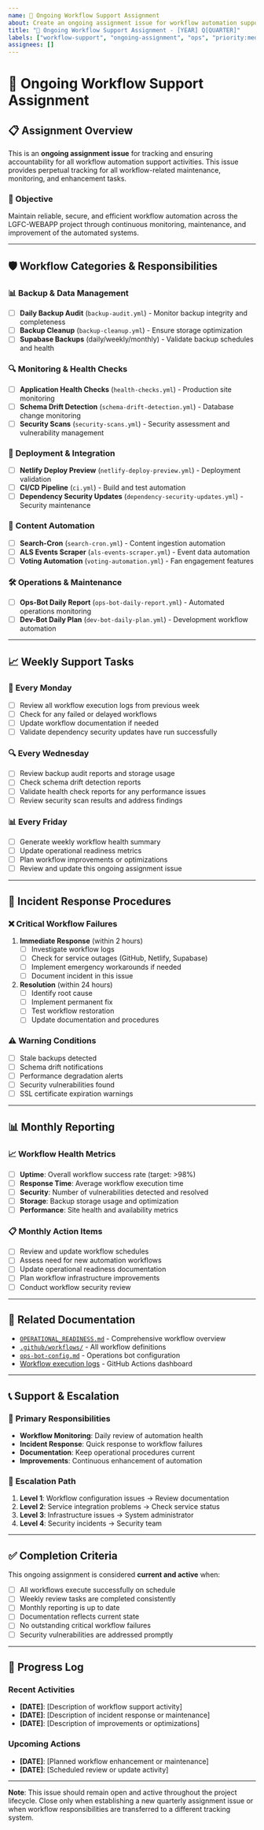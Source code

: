 ```yaml
---
name: 🔧 Ongoing Workflow Support Assignment
about: Create an ongoing assignment issue for workflow automation support tasks
title: "🔧 Ongoing Workflow Support Assignment - [YEAR] Q[QUARTER]"
labels: ["workflow-support", "ongoing-assignment", "ops", "priority:medium"]
assignees: []
---
```


# 🔧 Ongoing Workflow Support Assignment

## 📋 Assignment Overview

This is an **ongoing assignment issue** for tracking and ensuring accountability for all workflow automation support activities. This issue provides perpetual tracking for all workflow-related maintenance, monitoring, and enhancement tasks.

### 🎯 Objective
Maintain reliable, secure, and efficient workflow automation across the LGFC-WEBAPP project through continuous monitoring, maintenance, and improvement of the automated systems.

---

## 🛡️ Workflow Categories & Responsibilities

### 📊 **Backup & Data Management**
- [ ] **Daily Backup Audit** (`backup-audit.yml`) - Monitor backup integrity and completeness
- [ ] **Backup Cleanup** (`backup-cleanup.yml`) - Ensure storage optimization
- [ ] **Supabase Backups** (daily/weekly/monthly) - Validate backup schedules and health

### 🔍 **Monitoring & Health Checks**
- [ ] **Application Health Checks** (`health-checks.yml`) - Production site monitoring
- [ ] **Schema Drift Detection** (`schema-drift-detection.yml`) - Database change monitoring
- [ ] **Security Scans** (`security-scans.yml`) - Security assessment and vulnerability management

### 🚀 **Deployment & Integration**
- [ ] **Netlify Deploy Preview** (`netlify-deploy-preview.yml`) - Deployment validation
- [ ] **CI/CD Pipeline** (`ci.yml`) - Build and test automation
- [ ] **Dependency Security Updates** (`dependency-security-updates.yml`) - Security maintenance

### 🤖 **Content Automation**
- [ ] **Search-Cron** (`search-cron.yml`) - Content ingestion automation
- [ ] **ALS Events Scraper** (`als-events-scraper.yml`) - Event data automation
- [ ] **Voting Automation** (`voting-automation.yml`) - Fan engagement features

### 🛠️ **Operations & Maintenance**
- [ ] **Ops-Bot Daily Report** (`ops-bot-daily-report.yml`) - Automated operations monitoring
- [ ] **Dev-Bot Daily Plan** (`dev-bot-daily-plan.yml`) - Development workflow automation

---

## 📈 Weekly Support Tasks

### 🔄 **Every Monday**
- [ ] Review all workflow execution logs from previous week
- [ ] Check for any failed or delayed workflows
- [ ] Update workflow documentation if needed
- [ ] Validate dependency security updates have run successfully

### 🔍 **Every Wednesday**
- [ ] Review backup audit reports and storage usage
- [ ] Check schema drift detection reports
- [ ] Validate health check reports for any performance issues
- [ ] Review security scan results and address findings

### 📊 **Every Friday**
- [ ] Generate weekly workflow health summary
- [ ] Update operational readiness metrics
- [ ] Plan workflow improvements or optimizations
- [ ] Review and update this ongoing assignment issue

---

## 🚨 Incident Response Procedures

### ❌ **Critical Workflow Failures**
1. **Immediate Response** (within 2 hours)
   - [ ] Investigate workflow logs
   - [ ] Check for service outages (GitHub, Netlify, Supabase)
   - [ ] Implement emergency workarounds if needed
   - [ ] Document incident in this issue

2. **Resolution** (within 24 hours)
   - [ ] Identify root cause
   - [ ] Implement permanent fix
   - [ ] Test workflow restoration
   - [ ] Update documentation and procedures

### ⚠️ **Warning Conditions**
- [ ] Stale backups detected
- [ ] Schema drift notifications
- [ ] Performance degradation alerts
- [ ] Security vulnerabilities found
- [ ] SSL certificate expiration warnings

---

## 📊 Monthly Reporting

### 📈 **Workflow Health Metrics**
- [ ] **Uptime**: Overall workflow success rate (target: >98%)
- [ ] **Response Time**: Average workflow execution time
- [ ] **Security**: Number of vulnerabilities detected and resolved
- [ ] **Storage**: Backup storage usage and optimization
- [ ] **Performance**: Site health and availability metrics

### 📋 **Monthly Action Items**
- [ ] Review and update workflow schedules
- [ ] Assess need for new automation workflows
- [ ] Update operational readiness documentation
- [ ] Plan workflow infrastructure improvements
- [ ] Conduct workflow security review

---

## 🔗 Related Documentation

- [`OPERATIONAL_READINESS.md`](../../OPERATIONAL_READINESS.md) - Comprehensive workflow overview
- [`.github/workflows/`](../workflows/) - All workflow definitions
- [`ops-bot-config.md`](../ops-bot-config.md) - Operations bot configuration
- [Workflow execution logs](https://github.com/wdhunter645/LGFC-WEBAPP/actions) - GitHub Actions dashboard

---

## 📞 Support & Escalation

### 🎯 **Primary Responsibilities**
- **Workflow Monitoring**: Daily review of automation health
- **Incident Response**: Quick response to workflow failures
- **Documentation**: Keep operational procedures current
- **Improvements**: Continuous enhancement of automation

### 🚨 **Escalation Path**
1. **Level 1**: Workflow configuration issues → Review documentation
2. **Level 2**: Service integration problems → Check service status
3. **Level 3**: Infrastructure issues → System administrator
4. **Level 4**: Security incidents → Security team

---

## ✅ Completion Criteria

This ongoing assignment is considered **current and active** when:

- [ ] All workflows execute successfully on schedule
- [ ] Weekly review tasks are completed consistently
- [ ] Monthly reporting is up to date
- [ ] Documentation reflects current state
- [ ] No outstanding critical workflow failures
- [ ] Security vulnerabilities are addressed promptly

---

## 📝 Progress Log

<!-- Use this section to log significant activities, findings, and resolutions -->

### Recent Activities
- **[DATE]**: [Description of workflow support activity]
- **[DATE]**: [Description of incident response or maintenance]
- **[DATE]**: [Description of improvements or optimizations]

### Upcoming Actions
- **[DATE]**: [Planned workflow enhancement or maintenance]
- **[DATE]**: [Scheduled review or update activity]

---

**Note**: This issue should remain open and active throughout the project lifecycle. Close only when establishing a new quarterly assignment issue or when workflow responsibilities are transferred to a different tracking system.